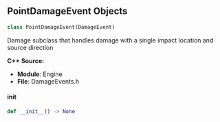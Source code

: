 ## PointDamageEvent Objects

```python
class PointDamageEvent(DamageEvent)
```

Damage subclass that handles damage with a single impact location and source direction

**C++ Source:**

- **Module**: Engine
- **File**: DamageEvents.h

<a id="unreal.PointDamageEvent.__init__"></a>

#### __init__

```python
def __init__() -> None
```

<a id="unreal.RadialDamageParams"></a>